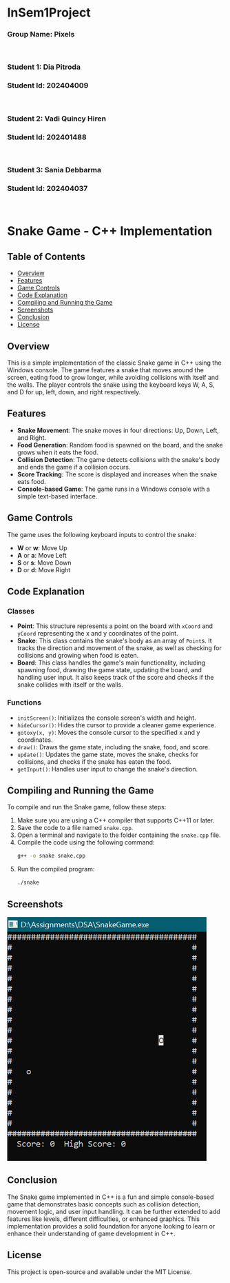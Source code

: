 # InSem1Project

### Group Name: Pixels

<br>

### Student 1: Dia Pitroda
### Student Id: 202404009

<br> 

### Student 2: Vadi Quincy Hiren
### Student Id: 202401488

<br>

### Student 3: Sania Debbarma
### Student Id: 202404037

<br>

# Snake Game - C++ Implementation

## Table of Contents
- [Overview](#overview)
- [Features](#features)
- [Game Controls](#game-controls)
- [Code Explanation](#code-explanation)
- [Compiling and Running the Game](#compiling-and-running-the-game)
- [Screenshots](#screenshots)
- [Conclusion](#conclusion)
- [License](#license)

## Overview
This is a simple implementation of the classic Snake game in C++ using the Windows console. The game features a snake that moves around the screen, eating food to grow longer, while avoiding collisions with itself and the walls. The player controls the snake using the keyboard keys W, A, S, and D for up, left, down, and right respectively.

## Features
- **Snake Movement**: The snake moves in four directions: Up, Down, Left, and Right.
- **Food Generation**: Random food is spawned on the board, and the snake grows when it eats the food.
- **Collision Detection**: The game detects collisions with the snake's body and ends the game if a collision occurs.
- **Score Tracking**: The score is displayed and increases when the snake eats food.
- **Console-based Game**: The game runs in a Windows console with a simple text-based interface.

## Game Controls
The game uses the following keyboard inputs to control the snake:
- **W** or **w**: Move Up
- **A** or **a**: Move Left
- **S** or **s**: Move Down
- **D** or **d**: Move Right

## Code Explanation
### Classes
- **Point**: This structure represents a point on the board with `xCoord` and `yCoord` representing the x and y coordinates of the point.
- **Snake**: This class contains the snake's body as an array of `Point`s. It tracks the direction and movement of the snake, as well as checking for collisions and growing when food is eaten.
- **Board**: This class handles the game's main functionality, including spawning food, drawing the game state, updating the board, and handling user input. It also keeps track of the score and checks if the snake collides with itself or the walls.

### Functions
- `initScreen()`: Initializes the console screen's width and height.
- `hideCursor()`: Hides the cursor to provide a cleaner game experience.
- `gotoxy(x, y)`: Moves the console cursor to the specified x and y coordinates.
- `draw()`: Draws the game state, including the snake, food, and score.
- `update()`: Updates the game state, moves the snake, checks for collisions, and checks if the snake has eaten the food.
- `getInput()`: Handles user input to change the snake's direction.

## Compiling and Running the Game
To compile and run the Snake game, follow these steps:

1. Make sure you are using a C++ compiler that supports C++11 or later.
2. Save the code to a file named `snake.cpp`.
3. Open a terminal and navigate to the folder containing the `snake.cpp` file.
4. Compile the code using the following command:
   ```bash
   g++ -o snake snake.cpp
   ```
5. Run the compiled program:
   ```bash
   ./snake
   ```

## Screenshots
![Snake Game Screenshot](Screenshot%202025-02-13%20020613.png)

## Conclusion
The Snake game implemented in C++ is a fun and simple console-based game that demonstrates basic concepts such as collision detection, movement logic, and user input handling. It can be further extended to add features like levels, different difficulties, or enhanced graphics. This implementation provides a solid foundation for anyone looking to learn or enhance their understanding of game development in C++.

## License
This project is open-source and available under the MIT License.
